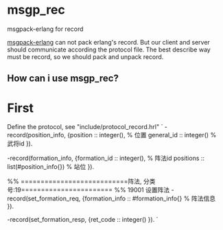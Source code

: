 msgp_rec
========

msgpack-erlang for record


[msgpack-erlang](https://github.com/msgpack/msgpack-erlang) can not pack erlang's record.
But our client and server should communicate according the protocol file.
The best describe way must be record, so we should pack and unpack record.

How can i use msgp_rec?
-----------------------

# First
Define the protocol, see "include/protocol_record.hrl"
`
-record(position_info, {position   :: integer(), % 位置
						general_id :: integer()  % 武将id
					   }).

-record(formation_info, {formation_id :: integer(),				% 阵法id
						 positions    :: list(#position_info{})	% 站位
						}).

%% ===========================阵法, 分类号:19=======================
%% 19001 设置阵法
-record(set_formation_req, {formation_info :: #formation_info{}	                    % 阵法信息
                           }).

-record(set_formation_resp, {ret_code :: integer() 
                            }).
`
